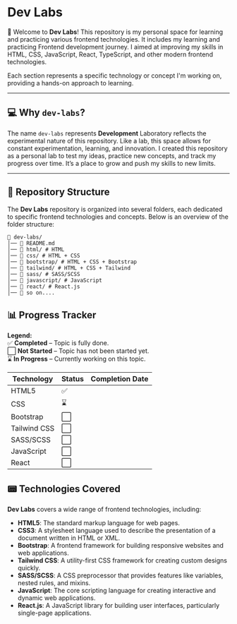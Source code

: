 # Dev Labs

👋 Welcome to **Dev Labs**! This repository is my personal space for learning and practicing various frontend technologies. It includes my learning and practicing Frontend development journey. I aimed at improving my skills in HTML, CSS, JavaScript, React, TypeScript, and other modern frontend technologies.

Each section represents a specific technology or concept I'm working on, providing a hands-on approach to learning.

---

## 💻 Why **`dev-labs`**?

The name `dev-labs` represents **Development** Laboratory reflects the experimental nature of this repository. Like a lab, this space allows for constant experimentation, learning, and innovation. I created this repository as a personal lab to test my ideas, practice new concepts, and track my progress over time. It’s a place to grow and push my skills to new limits.

---

## 📁 Repository Structure

The **Dev Labs** repository is organized into several folders, each dedicated to specific frontend technologies and concepts. Below is an overview of the folder structure:

```
📁 dev-labs/
│── 📜 README.md  
│── 📁 html/ # HTML 
│── 📁 css/ # HTML + CSS 
│── 📁 bootstrap/ # HTML + CSS + Bootstrap
│── 📁 tailwind/ # HTML + CSS + Tailwind
│── 📁 sass/ # SASS/SCSS
│── 📁 javascript/ # JavaScript
│── 📁 react/ # React.js
│── 📁 so on....

```

## 📊 Progress Tracker

**Legend:**  
✅ **Completed** – Topic is fully done.  
⬜ **Not Started** – Topic has not been started yet.  
⌛ **In Progress** – Currently working on this topic.

| **Technology**       | **Status** | **Completion Date** |
| -------------------- | ---------- | ------------------- |
| HTML5                | ✅         |                     |
| CSS                  | ⌛         |                     |
| Bootstrap            | ⬜         |                     |
| Tailwind CSS         | ⬜         |                     |
| SASS/SCSS            | ⬜         |                     |
| JavaScript           | ⬜         |                     |
| React                | ⬜         |                     |

## 📟 Technologies Covered

**Dev Labs** covers a wide range of frontend technologies, including:

- **HTML5**: The standard markup language for web pages.
- **CSS3**: A stylesheet language used to describe the presentation of a document written in HTML or XML.
- **Bootstrap**: A frontend framework for building responsive websites and web applications.
- **Tailwind CSS**: A utility-first CSS framework for creating custom designs quickly.
- **SASS/SCSS**: A CSS preprocessor that provides features like variables, nested rules, and mixins.
- **JavaScript**: The core scripting language for creating interactive and dynamic web applications.
- **React.js**: A JavaScript library for building user interfaces, particularly single-page applications.

